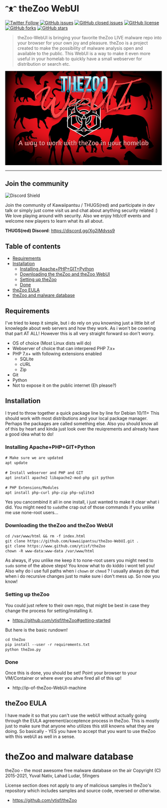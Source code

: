 # ᵔᴥᵔ theZoo WebUI

[![Twitter Follow](https://img.shields.io/twitter/follow/davidbl.svg?style=social&label=Follow)](https://twitter.com/davidbl) [![GitHub issues](https://img.shields.io/github/issues/kawaiipantsu/theZoo-WebUI.svg)](https://github.com/kawaiipantsu/theZoo-WebUI/issues) [![GitHub closed issues](https://img.shields.io/github/issues-closed/kawaiipantsu/theZoo-WebUI.svg)](https://github.com/kawaiipantsu/theZoo-WebUI/issues) [![GitHub license](https://img.shields.io/github/license/kawaiipantsu/theZoo-WebUI.svg)](https://github.com/kawaiipantsu/theZoo-WebUI/blob/master/LICENSE) [![GitHub forks](https://img.shields.io/github/forks/kawaiipantsu/theZoo-WebUI.svg)](https://github.com/kawaiipantsu/theZoo-WebUI/network) [![GitHub stars](https://img.shields.io/github/stars/kawaiipantsu/theZoo-WebUI.svg)](https://github.com/kawaiipantsu/theZoo-WebUI/stargazers)
> theZoo-WebUI is bringing your favorite theZoo LIVE malware repo into your browser for your own joy and pleasure. theZoo is a project created to make the possibility of malware analysis open and available to the public. This WebUI is a way to make it even more useful in your homelab to quickly have a small webserver for distribution or search etc.

![thezoowebui](.github/media/theZoo-WebUI_logo.png)

---

## Join the community

![Discord Shield](https://discordapp.com/api/guilds/954515386320175135/widget.png?style=shield)

Join the community of Kawaiipantsu / THUGS(red) and participate in dev talk or simply just come visit us and chat about anything security related :) We love playing around with security. Also we enjoy htb/ctf events and welcome new players to learn what its all about.

**THUGS(red) Discord**: <https://discord.gg/Xg2jMdvss9>

## Table of contents

 - [Requirements](#requirements)
 - [Installation](#installation)
   - [Installing Apache+PHP+GIT+Python](#installing-apache-php-git-python)
   - [Downloading the theZoo and theZoo WebUI](#downloading-the-thezoo-and-thezoo-webui)
   - [Setting up theZoo](#setting-up-thezoo)
   - [Done](#done)
 - [theZoo EULA](#thezoo-eula)
 - [theZoo and malware database](#thezoo-and-malware-database)

## Requirements

I've tried to keep it simple, but i do rely on you knowning just a little bit of knowlegde about web servers and how they work. As i won't be covering that part AT ALL! However this is all very straight forward so don't worry.

- OS of choice (Most Linux dists will do)
- Webserver of choice that can interpered PHP 7.x+
- PHP 7.x+ with following extensions enabled
  - SQLite
  - cURL
  - Zip
- Git
- Python
- Not to expose it on the public internet (Eh please?)


## Installation

I tryed to throw together a quick package line by line for Debian 10/11+ This should work with most distributions and your local package manager. Perhaps the packages are called something else. Also you should know all of this by heart and kinda just look over the reuiqrements and already have a good idea what to do!

### Installing Apache+PHP+GIT+Python

```shell
# Make sure we are updated
apt update

# Install webserver and PHP and GIT
apt install apache2 libapache2-mod-php git python

# PHP Extensions/Modules
apt install php-curl php-zip php-sqlite3
```

Yes you cancombind it all in one install, i just wanted to make it clear what i did. You might need to `sudo`the crap out of those commands if you unlike me use none-root users...

### Downloading the theZoo and theZoo WebUI

```shell
cd /var/www/html && rm -f index.html
git clone https://github.com/kawaiipantsu/theZoo-WebUI.git .
git clone https://www.github.com/ytisf/theZoo
chown -R www-data:www-data /var/www/html 
```

As always, if you unlike me keep it to none-root users you might need to `sudo` some of the above steps! You know what to do kiddo i wont tell you! Also why do i use full paths when i `chown` or `chmod` ? I usually always do that when i do recursive changes just to make sure i don't mess up. So now you know!

### Setting up theZoo

You could just refere to their own repo, that might be best in case they change the process for setting/installing it.

- https://github.com/ytisf/theZoo#getting-started

But here is the basic rundown!

```shell
cd theZoo
pip install --user -r requirements.txt
python theZoo.py
```

### Done

Once this is done, you should be set!
Point your browser to your VM/Container or where ever you ahve fired all of this up!

- http://ip-of-theZoo-WebUI-machine

## theZoo EULA

I have made it so that you can't use the webUI without actually going through the EULA agreement/acceptence process in theZoo. This is mostly just to make sure that anyone who utilizes this still knowns what they are doing. So basically - YES you have to accept that you want to use theZoo with this webUI as well in a sense.

# theZoo and malware database

theZoo - the most awesome free malware database on the air Copyright (C) 2015-2021, Yuval Nativ, Lahad Ludar, 5fingers

License section does not apply to any of malicious samples in theZoo's repository which includes samples and source code, reversed or otherwise.

- https://github.com/ytisf/theZoo